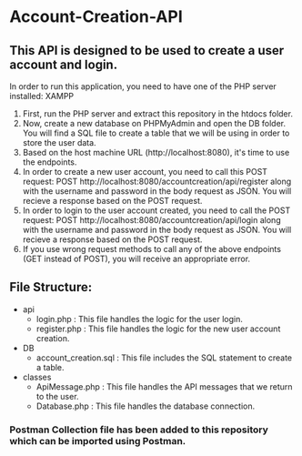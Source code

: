 # Account-Creation-API

## This API is designed to be used to create a user account and login.

In order to run this application, you need to have one of the PHP server installed: XAMPP

1. First, run the PHP server and extract this repository in the htdocs folder.
2. Now, create a new database on PHPMyAdmin and open the DB folder. You will find a SQL file to create a table that we will be using in order to store the user data.
3. Based on the host machine URL (http://localhost:8080), it's time to use the endpoints.
4. In order to create a new user account, you need to call this POST request: POST http://localhost:8080/accountcreation/api/register along with the username and password in the body request as JSON. You will recieve a response based on the POST request.
5. In order to login to the user account created, you need to call the POST request: POST http://localhost:8080/accountcreation/api/login along with the username and password in the body request as JSON. You will recieve a response based on the POST request.
6. If you use wrong request methods to call any of the above endpoints (GET instead of POST), you will receive an appropriate error.

## File Structure:
- api
  - login.php : This file handles the logic for the user login.
  - register.php : This file handles the logic for the new user account creation.
- DB
  - account_creation.sql : This file includes the SQL statement to create a table.
- classes
  - ApiMessage.php : This file handles the API messages that we return to the user.
  - Database.php : This file handles the database connection.

### Postman Collection file has been added to this repository which can be imported using Postman.
